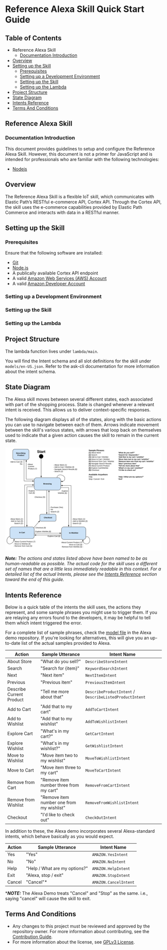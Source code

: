 # Reference Alexa Skill Quick Start Guide

## Table of Contents

  * Reference Alexa Skill
      * [Documentation Introduction](#documentation-introduction)
  * [Overview](#overview)
  * [Setting up the Skill](#setting-up-the-skill)
      * [Prerequisites](#prerequisites)
      * [Setting up a Development Environment](#setting-up-a-development-environment)
      * [Setting up the Skill](#setting-up-the-skill)
      * [Setting up the Lambda](#setting-up-the-lambda)
  * [Project Structure](#project-structure)
  * [State Diagram](#state-diagram)
  * [Intents Reference](#intents-reference)
  * [Terms And Conditions](#terms-and-conditions)

## Reference Alexa Skill

### Documentation Introduction

This document provides guidelines to setup and configure the Reference Alexa Skill. However, this document is not a primer for JavaScript and is intended for professionals who are familiar with the following technologies:

  * [Nodejs](https://nodejs.org/en/)

## Overview

The Reference Alexa Skill is a flexible IoT skill, which communicates with Elastic Path’s RESTful e-commerce API, Cortex API. Through the Cortex API, the skill uses the e-commerce capabilities provided by Elastic Path Commerce and interacts with data in a RESTful manner.

## Setting up the Skill

### Prerequisites

Ensure that the following software are installed:

*  [Git](https://git-scm.com/downloads)
*  [Node.js](https://nodejs.org/en/download/)
* A publically available Cortex API endpoint
* A valid [Amazon Web Services (AWS) Account](https://console.aws.amazon.com)
* A valid [Amazon Developer Account](https://developer.amazon.com)

### Setting up a Development Environment

### Setting up the Skill

### Setting up the Lambda

## Project Structure

The lambda function lives under `lambda/main`.

You will find the Intent schema and all slot definitions for the skill under
`models/en-US.json`.  Refer to the ask-cli documentation for more information
about the intent schema.

## State Diagram

The Alexa skill moves between several different states, each associated with part of the shopping process. State is changed whenever a relevant intent is received. This allows us to deliver context-specific responses.

The following diagram displays all of the states, along with the basic actions you can use to navigate between each of them. Arrows indicate movement between the skill's various states, with arrows that loop back on themselves used to indicate that a given action causes the skill to remain in the current state.

![State Diagram](./assets/state-intent-diagram.png)

_**Note:** The actions and states listed above have been named to be as human-readable as possible. The actual code for the skill uses a different set of names that are a little less immediately readable in this context. For a detailed list of the actual Intents, please see the [Intents Reference](#intents) section toward the end of this guide._

## Intents Reference

Below is a quick table of the intents the skill uses, the actions they represent, and some sample phrases you might use to trigger them. If you are relaying any errors found to the developers, it may be helpful to tell them which intent triggered the error.

For a complete list of sample phrases, check the [model file](https://github.elasticpath.net/sales-demos/alexa-vestri-store/blob/master/models/en-US.json) in the Alexa demo repository. If you're looking for alternatives, this will give you an up-to-date list of the actual samples provided to Alexa.

| Action                    | Sample Utterance                          | Intent Name                                           |
| ------------------------- | ----------------------------------------- | ----------------------------------------------------- |
| About Store               | "What do you sell?"                       | `DescribeStoreIntent`                                 |
| Search                    | "Search for {item}"                       | `KeywordSearchIntent`                                 |
| Next                      | "Next item"                               | `NextItemIntent`                                      |
| Previous                  | "Previous item"                           | `PreviousItemIntent`                                  |
| Describe Current Product  | "Tell me more about that"                 | `DescribeProductIntent` / `DescribeListedProductIntent` |
| Add to Cart               | "Add that to my cart"                     | `AddToCartIntent`                                     |
| Add to Wishlist           | "Add that to my wishlist"                 | `AddToWishlistIntent`                                 |
| Explore Cart              | "What's in my cart?"                      | `GetCartIntent`                                       |
| Explore Wishlist          | "What's in my wishlist?"                  | `GetWishlistIntent`                                   |
| Move to Wishlist          | "Move item two to my wishlist"            | `MoveToWishlistIntent`                                |
| Move to Cart              | "Move item three to my cart"              | `MoveToCartIntent`                                    |
| Remove from Cart          | "Remove item number three from my cart"   | `RemoveFromCartIntent`                                |
| Remove from Wishlist      | "Remove item number one from my wishlist" | `RemoveFromWishlistIntent`                            |
| Checkout                  | "I'd like to check out"                   | `CheckOutIntent`                                      |

In addition to these, the Alexa demo incorporates several Alexa-standard intents, which behave basically as you would expect.

| Action                    | Sample Utterance                          | Intent Name                                           |
| ------------------------- | ----------------------------------------- | ----------------------------------------------------- |
| Yes                       | "Yes"                                     | `AMAZON.YesIntent`                                    |
| No                        | "No"                                      | `AMAZON.NoIntent`                                     |
| Help                      | "Help / What are my options?"             | `AMAZON.HelpIntent`                                   |
| Exit                      | "Alexa, stop / exit"                      | `AMAZON.StopIntent`                                   |
| Cancel                    | "Cancel"*                                 | `AMAZON.CancelIntent`                                 |

*__*NOTE:*__ The Alexa Demo treats "Cancel" and "Stop" as the same. i.e., saying "cancel" will cause the skill to exit.

## Terms And Conditions

- Any changes to this project must be reviewed and approved by the repository owner. For more information about contributing, see the [Contribution Guide](https://github.com/elasticpath/alexa-skill/blob/master/.github/CONTRIBUTING.md).
- For more information about the license, see [GPLv3 License](https://github.com/elasticpath/alexa-skill/blob/master/LICENSE).
